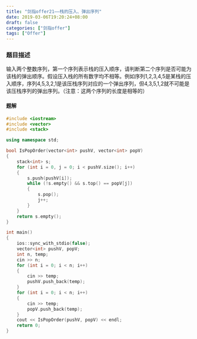 ```yaml
---
title: "剑指offer21——栈的压入、弹出序列"
date: 2019-03-06T19:20:24+08:00
draft: false
categories: ["剑指offer"]
tags: ["Offer"]
---
```


### 题目描述

输入两个整数序列，第一个序列表示栈的压入顺序，请判断第二个序列是否可能为该栈的弹出顺序。假设压入栈的所有数字均不相等。例如序列1,2,3,4,5是某栈的压入顺序，序列4,5,3,2,1是该压栈序列对应的一个弹出序列，但4,3,5,1,2就不可能是该压栈序列的弹出序列。（注意：这两个序列的长度是相等的）

#### 题解

```c++
#include <iostream>
#include <vector>
#include <stack>

using namespace std;

bool IsPopOrder(vector<int> pushV, vector<int> popV)
{
	stack<int> s;
	for (int i = 0, j = 0; i < pushV.size(); i++)
	{
		s.push(pushV[i]);
		while (!s.empty() && s.top() == popV[j])
		{
			s.pop();
			j++;
		}
	}
	return s.empty();
}

int main()
{
	ios::sync_with_stdio(false);
	vector<int> pushV, popV;
	int n, temp;
	cin >> n;
	for (int i = 0; i < n; i++)
	{
		cin >> temp;
		pushV.push_back(temp);
	}
	for (int i = 0; i < n; i++)
	{
		cin >> temp;
		popV.push_back(temp);
	}
	cout << IsPopOrder(pushV, popV) << endl;
	return 0;
}
```
